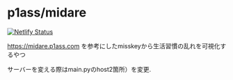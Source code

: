 # p1ass/midare

[![Netlify Status](https://api.netlify.com/api/v1/badges/14ca9479-88bb-412f-b711-45716bc00495/deploy-status)](https://app.netlify.com/sites/brave-benz-4833e8/deploys)

https://midare.p1ass.com を参考にしたmisskeyから生活習慣の乱れを可視化するやつ

サーバーを変える際はmain.pyのhost2箇所）を変更.